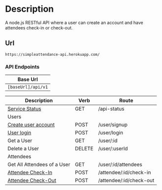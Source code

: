 # Description
  A node.js RESTful API where a user can create an account and have attendees check-in or check-out.

## Url
`https://simpleattendance-api.herokuapp.com/`

### API Endpoints
| Base Url |
| ------ |
| `[baseUrl]/api/v1`|


| Description | Verb | Route | 
| ------ | ------ | ------ |
| [Service Status](restapidocs/getServiceStatus.md) | GET | /api-status |
| Users |  |  |
| [Create user account](restapidocs/createUserAccount.md) | POST | /user/signup |
| [User login](restapidocs/loginUser.md) | POST | /user/login |
| Get a User | GET | /user/:id |
| Delete a User | DELETE | /user/:userId |
| Attendees |  |  |
| Get All Attendees of a User | GET | /user/:id/attendees |
| [Attendee Check-In](restapidocs/attendeeCheckIn.md) | POST | /attendee/:id/check-in |
| [Attendee Check-Out](restapidocs/attendeeCheckOut.md) | POST | /attendee/:id/check-out |
